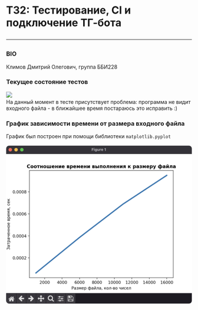 # ТЗ2: Тестирование, CI и подключение ТГ-бота <hr>
### BIO
Климов Дмитрий Олегович, группа ББИ228
### Текущее состояние тестов
![](https://github.com/kl1mt0p/hse-tp-2022-hw/actions/workflows/new_ci.yaml/badge.svg?branch=develop) <br>
На данный момент в тесте присутствует проблема: программа не видит входного файла - в ближайшее время постараюсь это исправить :)
### График зависимости времени от размера входного файла 
График был построен при помощи библиотеки `matplotlib.pyplot` <br> <br>
![](https://github.com/kl1mt0p/hse-tp-2022-hw/blob/develop/time-size_plot.png)
